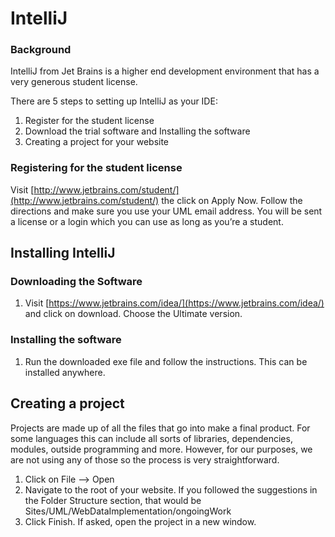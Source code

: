 # IntelliJ

### Background

IntelliJ from Jet Brains is a higher end development environment that has a very generous student license.

There are 5 steps to setting up IntelliJ as your IDE:

1. Register for the student license
2. Download the trial software and Installing the software
3. Creating a project for your website

### Registering for the student license

Visit [http://www.jetbrains.com/student/](http://www.jetbrains.com/student/) the click on Apply Now. Follow the directions and make sure you use your UML email address. You will be sent a license or a login which you can use as long as you’re a student.

## Installing IntelliJ

### Downloading the Software

1. Visit [https://www.jetbrains.com/idea/](https://www.jetbrains.com/idea/) and click on download. Choose the Ultimate version.

### Installing the software

1. Run the downloaded exe file and follow the instructions. This can be installed anywhere.

## Creating a project

Projects are made up of all the files that go into make a final product. For some languages this can include all sorts of libraries, dependencies, modules, outside programming and more. However, for our purposes, we are not using any of those so the process is very straightforward.

1. Click on File —> Open
2. Navigate to the root of your website. If you followed the suggestions in the Folder Structure section, that would be Sites/UML/WebDataImplementation/ongoingWork
3. Click Finish. If asked, open the project in a new window.

